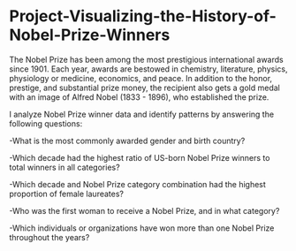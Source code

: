 # Project-Visualizing-the-History-of-Nobel-Prize-Winners
The Nobel Prize has been among the most prestigious international awards since 1901. Each year, awards are bestowed in chemistry, literature, physics, physiology or medicine, economics, and peace. In addition to the honor, prestige, and substantial prize money, the recipient also gets a gold medal with an image of Alfred Nobel (1833 - 1896), who established the prize.

I analyze Nobel Prize winner data and identify patterns by answering the following questions:


-What is the most commonly awarded gender and birth country?


-Which decade had the highest ratio of US-born Nobel Prize winners to total winners in all categories?


-Which decade and Nobel Prize category combination had the highest proportion of female laureates?


-Who was the first woman to receive a Nobel Prize, and in what category?


-Which individuals or organizations have won more than one Nobel Prize throughout the years?
